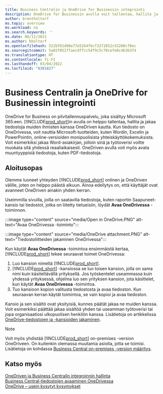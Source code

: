 ```yaml
---
title: Business Centralin ja OneDrive for Businessin integrointi
description: OneDrive for Businessin avulla voit tallentaa, hallita ja jakaa tiedostoja, kuten raportteja tai tiedostoliitteitä.
author: brentholtorf
ms.topic: overview
ms.workload: na
ms.search.keywords: ''
ms.date: 06/11/2021
ms.author: bholtorf
ms.openlocfilehash: 522bf01d08e77e52b4fbcf32f2652c53208cf8ec
ms.sourcegitcommit: 5a02f8527faecdffcc54f9c5c70cefe8c4b3b3f4
ms.translationtype: HT
ms.contentlocale: fi-FI
ms.lasthandoff: 03/04/2022
ms.locfileid: "8381827"
---
```

# <a name="business-central-and-onedrive-for-business-integration"></a>Business Centralin ja OneDrive for Businessin integrointi
OneDrive for Business on pilvitallennuspalvelu, joka sisältyy Microsoft 365:een. [!INCLUDE[prod_short](includes/prod_short.md)]in avulla on helppo tallentaa, hallita ja jakaa tiedostoja muiden ihmisten kanssa OneDriven kautta. Kun tiedosto on OneDrivessa, voit nauttia Microsoft-tuotteiden, kuten Wordin, Excelin ja PowerPointin, online-versioiden monipuolisista yhteiskäyttökokemuksista. Voit esimerkiksi jakaa Word-asiakirjan, jolloin sinä ja työtoverisi voitte muokata sitä yhdessä reaaliaikaisesti. OneDriven avulla voit myös avata muuntyyppisiä tiedostoja, kuten PDF-tiedostoja. 

## <a name="getting-started"></a>Aloitusopas
Olemme luoneet yhteyden [!INCLUDE[prod_short](includes/prod_short.md)] onlinen ja OneDriven välille, joten on helppo päästä alkuun. Ainoa edellytys on, että käyttäjät ovat avanneet OneDriven ainakin yhden kerran. 

Useimmilla sivuilla, joilla on saatavilla tiedostoja, kuten raportin Saapuneet-kansio tai tiedostot, jotka on liitetty tietueisiin, löydät **Avaa OneDrivessa** -toiminnon.

:::image type="content" source="media/Open in OneDrive.PNG" alt-text="Avaa OneDrivessa -toiminto":::

 
:::image type="content" source="media/OneDrive attachment.PNG" alt-text="Tiedostoliitteiden jakaminen OneDrivessa":::

Kun käytät **Avaa OneDrivessa** -toimintoa ensimmäistä kertaa, [!INCLUDE[prod_short](includes/prod_short.md)] tekee seuraavat toimet OneDrivessa:

1. Luo kansion nimeltä [!INCLUDE[prod_short](includes/prod_short.md)]. 
2. [!INCLUDE[prod_short](includes/prod_short.md)] -kansiossa se luo toisen kansion, jolla on sama nimi kuin käsiteltävällä yrityksellä. Jos työskentelet useammassa kuin yhdessä yrityksessä, ohjelma luo sen yrityksen kansion, jota käsittelet, kun käytät **Avaa OneDrivessa** -toimintoa. 
3. Tuo kansioon kopion valitusta tiedostosta ja avaa tiedoston. Kun seuraavan kerran käytät toimintoa, se vain kopioi ja avaa tiedoston. 

Kansio ja sen sisältö ovat yksityisiä, kunnes päätät jakaa ne muiden kanssa. Voit esimerkiksi päättää jakaa sisältöä yhden tai useamman työtoverisi tai jopa organisaatiosi ulkopuolisen henkilön kanssa. Lisätietoja on artikkelissa [OneDrive-tiedostojen ja -kansioiden jakaminen](https://support.microsoft.com/en-us/office/share-onedrive-files-and-folders-9fcc2f7d-de0c-4cec-93b0-a82024800c07).

> [!NOTE]
> Voit myös yhdistää [!INCLUDE[prod_short](includes/prod_short.md)] on-premises -version OneDriveen. On kuitenkin olemassa muutamia asioita, jotta se toimisi. Lisätietoja on kohdassa [Business Central on-premises -version määritys](admin-onedrive-integration.md#configuring-business-central-on-premises).

## <a name="see-also"></a>Katso myös
[OneDriven ja Business Centralin integroinnin hallinta](admin-onedrive-integration.md)  
[Business Central-tiedostojen avaaminen OneDrivessa](across-share-onedrive.md)  
[OneDrive – usein kysytyt kysymykset](admin-onedrive-faq.md)